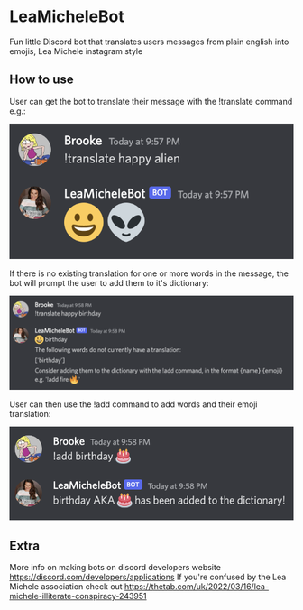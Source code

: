 # LeaMicheleBot
 
Fun little Discord bot that translates users messages from plain english into emojis, Lea Michele instagram style

## How to use

User can get the bot to translate their message with the !translate command e.g.: 

![Screenshot](/screenshots/successful-translation.png)

If there is no existing translation for one or more words in the message, the bot will prompt the user to add them to it's dictionary:

![Screenshot](/screenshots/no-translation.png)

User can then use the !add command to add words and their emoji translation:

![Screenshot](/screenshots/add-emoji.png)

## Extra

More info on making bots on discord developers website https://discord.com/developers/applications
If you're confused by the Lea Michele association check out https://thetab.com/uk/2022/03/16/lea-michele-illiterate-conspiracy-243951

